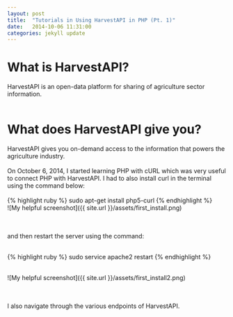 ```yaml
---
layout: post
title:  "Tutorials in Using HarvestAPI in PHP (Pt. 1)"
date:   2014-10-06 11:31:00
categories: jekyll update
---
```

<h1> <b> What is HarvestAPI? </b> </h1>
HarvestAPI is an open-data platform for sharing of agriculture sector information. 
<br/> <br/>

<h1> <b> What does HarvestAPI give you? </b> </h1>
HarvestAPI gives you on-demand access to the information that powers the agriculture industry.
<br/><br/>
On October 6, 2014, I started learning PHP with cURL which was very useful to connect PHP with HarvestAPI. 
I had to also install curl in the terminal using the command below:
<br/><br/>
{% highlight ruby %}
sudo apt-get install php5-curl
{% endhighlight %} 
<br/>
![My helpful screenshot]({{ site.url }}/assets/first_install.png)

<br/><br/>
and then restart the server using the command: <br/><br/>

{% highlight ruby %}
sudo service apache2 restart
{% endhighlight %} 
<br/><br/>

![My helpful screenshot]({{ site.url }}/assets/first_install2.png)

<br/><br/>
 I also navigate through the various endpoints of HarvestAPI.